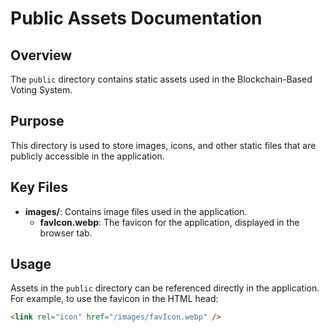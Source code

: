 # Public Assets Documentation

## Overview
The `public` directory contains static assets used in the Blockchain-Based Voting System.

## Purpose
This directory is used to store images, icons, and other static files that are publicly accessible in the application.

## Key Files
- **images/**: Contains image files used in the application.
  - **favIcon.webp**: The favicon for the application, displayed in the browser tab.

## Usage
Assets in the `public` directory can be referenced directly in the application. For example, to use the favicon in the HTML head:

```html
<link rel="icon" href="/images/favIcon.webp" />
```

